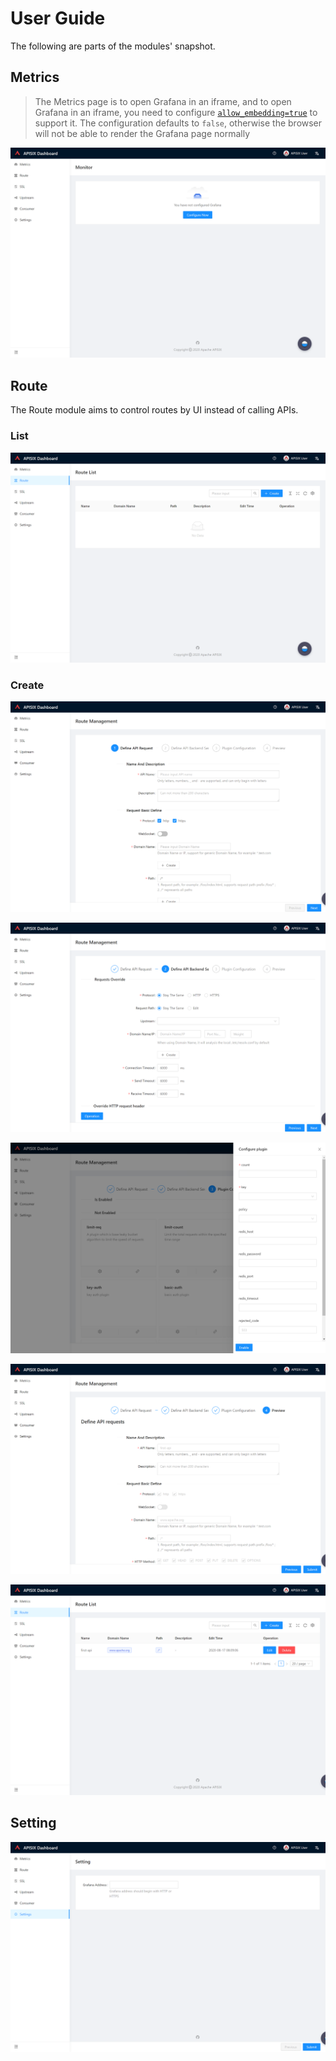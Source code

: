 <!--
#
# Licensed to the Apache Software Foundation (ASF) under one or more
# contributor license agreements.  See the NOTICE file distributed with
# this work for additional information regarding copyright ownership.
# The ASF licenses this file to You under the Apache License, Version 2.0
# (the "License"); you may not use this file except in compliance with
# the License.  You may obtain a copy of the License at
#
#     http://www.apache.org/licenses/LICENSE-2.0
#
# Unless required by applicable law or agreed to in writing, software
# distributed under the License is distributed on an "AS IS" BASIS,
# WITHOUT WARRANTIES OR CONDITIONS OF ANY KIND, either express or implied.
# See the License for the specific language governing permissions and
# limitations under the License.
#
-->

# User Guide

The following are parts of the modules' snapshot.

## Metrics

> The Metrics page is to open Grafana in an iframe, and to open Grafana in an iframe, you need to configure [`allow_embedding=true`](https://grafana.com/docs/grafana/latest/administration/configuration/#allow_embedding) to support it. The configuration defaults to `false`, otherwise the browser will not be able to render the Grafana page normally

![metrics-en](./images/metrics-en.png)

## Route

The Route module aims to control routes by UI instead of calling APIs.

### List

![route-list](./images/route-list-en.png)

### Create

![route-create-step1-en](./images/route-create-step1-en.png)

![route-create-step2-en](./images/route-create-step2-en.png)

![route-create-step3-en](./images/route-create-step3-en.png)

![route-create-step4-en](./images/route-create-step4-en.png)

![route-create-done-list-en](./images/route-create-done-list-en.png)

## Setting

![setting](./images/setting-en.png)
